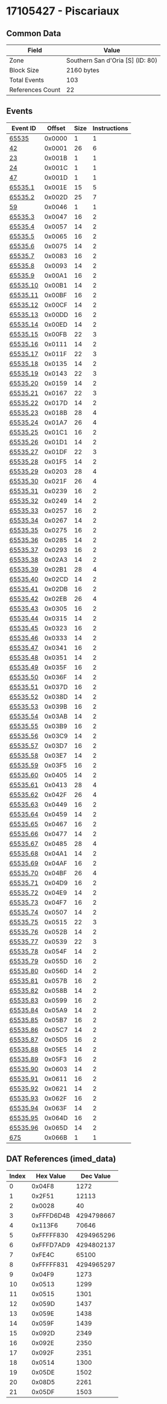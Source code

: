 # 17105427 - Piscariaux

## Common Data

| Field            | Value                            |
|------------------|----------------------------------|
| Zone             | Southern San d'Oria [S] (ID: 80) |
| Block Size       | 2160 bytes                       |
| Total Events     | 103                              |
| References Count | 22                               |

## Events

| Event ID                  | Offset   |   Size |   Instructions |
|---------------------------|----------|--------|----------------|
| [65535](./65535.md)       | 0x0000   |      1 |              1 |
| [42](./42.md)             | 0x0001   |     26 |              6 |
| [23](./23.md)             | 0x001B   |      1 |              1 |
| [24](./24.md)             | 0x001C   |      1 |              1 |
| [47](./47.md)             | 0x001D   |      1 |              1 |
| [65535.1](./65535.1.md)   | 0x001E   |     15 |              5 |
| [65535.2](./65535.2.md)   | 0x002D   |     25 |              7 |
| [59](./59.md)             | 0x0046   |      1 |              1 |
| [65535.3](./65535.3.md)   | 0x0047   |     16 |              2 |
| [65535.4](./65535.4.md)   | 0x0057   |     14 |              2 |
| [65535.5](./65535.5.md)   | 0x0065   |     16 |              2 |
| [65535.6](./65535.6.md)   | 0x0075   |     14 |              2 |
| [65535.7](./65535.7.md)   | 0x0083   |     16 |              2 |
| [65535.8](./65535.8.md)   | 0x0093   |     14 |              2 |
| [65535.9](./65535.9.md)   | 0x00A1   |     16 |              2 |
| [65535.10](./65535.10.md) | 0x00B1   |     14 |              2 |
| [65535.11](./65535.11.md) | 0x00BF   |     16 |              2 |
| [65535.12](./65535.12.md) | 0x00CF   |     14 |              2 |
| [65535.13](./65535.13.md) | 0x00DD   |     16 |              2 |
| [65535.14](./65535.14.md) | 0x00ED   |     14 |              2 |
| [65535.15](./65535.15.md) | 0x00FB   |     22 |              3 |
| [65535.16](./65535.16.md) | 0x0111   |     14 |              2 |
| [65535.17](./65535.17.md) | 0x011F   |     22 |              3 |
| [65535.18](./65535.18.md) | 0x0135   |     14 |              2 |
| [65535.19](./65535.19.md) | 0x0143   |     22 |              3 |
| [65535.20](./65535.20.md) | 0x0159   |     14 |              2 |
| [65535.21](./65535.21.md) | 0x0167   |     22 |              3 |
| [65535.22](./65535.22.md) | 0x017D   |     14 |              2 |
| [65535.23](./65535.23.md) | 0x018B   |     28 |              4 |
| [65535.24](./65535.24.md) | 0x01A7   |     26 |              4 |
| [65535.25](./65535.25.md) | 0x01C1   |     16 |              2 |
| [65535.26](./65535.26.md) | 0x01D1   |     14 |              2 |
| [65535.27](./65535.27.md) | 0x01DF   |     22 |              3 |
| [65535.28](./65535.28.md) | 0x01F5   |     14 |              2 |
| [65535.29](./65535.29.md) | 0x0203   |     28 |              4 |
| [65535.30](./65535.30.md) | 0x021F   |     26 |              4 |
| [65535.31](./65535.31.md) | 0x0239   |     16 |              2 |
| [65535.32](./65535.32.md) | 0x0249   |     14 |              2 |
| [65535.33](./65535.33.md) | 0x0257   |     16 |              2 |
| [65535.34](./65535.34.md) | 0x0267   |     14 |              2 |
| [65535.35](./65535.35.md) | 0x0275   |     16 |              2 |
| [65535.36](./65535.36.md) | 0x0285   |     14 |              2 |
| [65535.37](./65535.37.md) | 0x0293   |     16 |              2 |
| [65535.38](./65535.38.md) | 0x02A3   |     14 |              2 |
| [65535.39](./65535.39.md) | 0x02B1   |     28 |              4 |
| [65535.40](./65535.40.md) | 0x02CD   |     14 |              2 |
| [65535.41](./65535.41.md) | 0x02DB   |     16 |              2 |
| [65535.42](./65535.42.md) | 0x02EB   |     26 |              4 |
| [65535.43](./65535.43.md) | 0x0305   |     16 |              2 |
| [65535.44](./65535.44.md) | 0x0315   |     14 |              2 |
| [65535.45](./65535.45.md) | 0x0323   |     16 |              2 |
| [65535.46](./65535.46.md) | 0x0333   |     14 |              2 |
| [65535.47](./65535.47.md) | 0x0341   |     16 |              2 |
| [65535.48](./65535.48.md) | 0x0351   |     14 |              2 |
| [65535.49](./65535.49.md) | 0x035F   |     16 |              2 |
| [65535.50](./65535.50.md) | 0x036F   |     14 |              2 |
| [65535.51](./65535.51.md) | 0x037D   |     16 |              2 |
| [65535.52](./65535.52.md) | 0x038D   |     14 |              2 |
| [65535.53](./65535.53.md) | 0x039B   |     16 |              2 |
| [65535.54](./65535.54.md) | 0x03AB   |     14 |              2 |
| [65535.55](./65535.55.md) | 0x03B9   |     16 |              2 |
| [65535.56](./65535.56.md) | 0x03C9   |     14 |              2 |
| [65535.57](./65535.57.md) | 0x03D7   |     16 |              2 |
| [65535.58](./65535.58.md) | 0x03E7   |     14 |              2 |
| [65535.59](./65535.59.md) | 0x03F5   |     16 |              2 |
| [65535.60](./65535.60.md) | 0x0405   |     14 |              2 |
| [65535.61](./65535.61.md) | 0x0413   |     28 |              4 |
| [65535.62](./65535.62.md) | 0x042F   |     26 |              4 |
| [65535.63](./65535.63.md) | 0x0449   |     16 |              2 |
| [65535.64](./65535.64.md) | 0x0459   |     14 |              2 |
| [65535.65](./65535.65.md) | 0x0467   |     16 |              2 |
| [65535.66](./65535.66.md) | 0x0477   |     14 |              2 |
| [65535.67](./65535.67.md) | 0x0485   |     28 |              4 |
| [65535.68](./65535.68.md) | 0x04A1   |     14 |              2 |
| [65535.69](./65535.69.md) | 0x04AF   |     16 |              2 |
| [65535.70](./65535.70.md) | 0x04BF   |     26 |              4 |
| [65535.71](./65535.71.md) | 0x04D9   |     16 |              2 |
| [65535.72](./65535.72.md) | 0x04E9   |     14 |              2 |
| [65535.73](./65535.73.md) | 0x04F7   |     16 |              2 |
| [65535.74](./65535.74.md) | 0x0507   |     14 |              2 |
| [65535.75](./65535.75.md) | 0x0515   |     22 |              3 |
| [65535.76](./65535.76.md) | 0x052B   |     14 |              2 |
| [65535.77](./65535.77.md) | 0x0539   |     22 |              3 |
| [65535.78](./65535.78.md) | 0x054F   |     14 |              2 |
| [65535.79](./65535.79.md) | 0x055D   |     16 |              2 |
| [65535.80](./65535.80.md) | 0x056D   |     14 |              2 |
| [65535.81](./65535.81.md) | 0x057B   |     16 |              2 |
| [65535.82](./65535.82.md) | 0x058B   |     14 |              2 |
| [65535.83](./65535.83.md) | 0x0599   |     16 |              2 |
| [65535.84](./65535.84.md) | 0x05A9   |     14 |              2 |
| [65535.85](./65535.85.md) | 0x05B7   |     16 |              2 |
| [65535.86](./65535.86.md) | 0x05C7   |     14 |              2 |
| [65535.87](./65535.87.md) | 0x05D5   |     16 |              2 |
| [65535.88](./65535.88.md) | 0x05E5   |     14 |              2 |
| [65535.89](./65535.89.md) | 0x05F3   |     16 |              2 |
| [65535.90](./65535.90.md) | 0x0603   |     14 |              2 |
| [65535.91](./65535.91.md) | 0x0611   |     16 |              2 |
| [65535.92](./65535.92.md) | 0x0621   |     14 |              2 |
| [65535.93](./65535.93.md) | 0x062F   |     16 |              2 |
| [65535.94](./65535.94.md) | 0x063F   |     14 |              2 |
| [65535.95](./65535.95.md) | 0x064D   |     16 |              2 |
| [65535.96](./65535.96.md) | 0x065D   |     14 |              2 |
| [675](./675.md)           | 0x066B   |      1 |              1 |

## DAT References (imed_data)

|   Index | Hex Value   |   Dec Value |
|---------|-------------|-------------|
|       0 | 0x04F8      |        1272 |
|       1 | 0x2F51      |       12113 |
|       2 | 0x0028      |          40 |
|       3 | 0xFFFD6D4B  |  4294798667 |
|       4 | 0x113F6     |       70646 |
|       5 | 0xFFFFF830  |  4294965296 |
|       6 | 0xFFFD7AD9  |  4294802137 |
|       7 | 0xFE4C      |       65100 |
|       8 | 0xFFFFF831  |  4294965297 |
|       9 | 0x04F9      |        1273 |
|      10 | 0x0513      |        1299 |
|      11 | 0x0515      |        1301 |
|      12 | 0x059D      |        1437 |
|      13 | 0x059E      |        1438 |
|      14 | 0x059F      |        1439 |
|      15 | 0x092D      |        2349 |
|      16 | 0x092E      |        2350 |
|      17 | 0x092F      |        2351 |
|      18 | 0x0514      |        1300 |
|      19 | 0x05DE      |        1502 |
|      20 | 0x08D5      |        2261 |
|      21 | 0x05DF      |        1503 |
